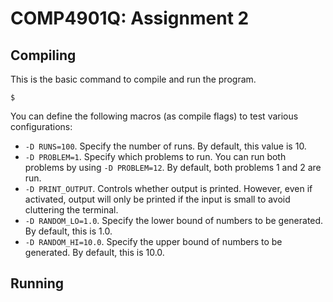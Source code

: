 # COMP4901Q: Assignment 2
## Compiling
This is the basic command to compile and run the program.

<!-- TODO -->
```
$ 
```

You can define the following macros (as compile flags) to test various configurations:
* `-D RUNS=100`. Specify the number of runs. By default, this value is 10.
* `-D PROBLEM=1`. Specify which problems to run. You can run both problems by using `-D PROBLEM=12`. By default, both problems 1 and 2 are run.
* `-D PRINT_OUTPUT`. Controls whether output is printed. However, even if activated, output will only be printed if the input is small to avoid cluttering the terminal.
* `-D RANDOM_LO=1.0`. Specify the lower bound of numbers to be generated. By default, this is 1.0.
* `-D RANDOM_HI=10.0`. Specify the upper bound of numbers to be generated. By default, this is 10.0.

## Running

<!-- TODO -->